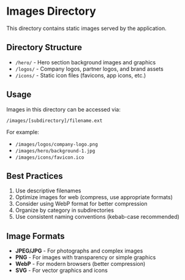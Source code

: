 # Images Directory

This directory contains static images served by the application.

## Directory Structure

- `/hero/` - Hero section background images and graphics
- `/logos/` - Company logos, partner logos, and brand assets
- `/icons/` - Static icon files (favicons, app icons, etc.)

## Usage

Images in this directory can be accessed via:
```
/images/[subdirectory]/filename.ext
```

For example:
- `/images/logos/company-logo.png`
- `/images/hero/background-1.jpg`
- `/images/icons/favicon.ico`

## Best Practices

1. Use descriptive filenames
2. Optimize images for web (compress, use appropriate formats)
3. Consider using WebP format for better compression
4. Organize by category in subdirectories
5. Use consistent naming conventions (kebab-case recommended)

## Image Formats

- **JPEG/JPG** - For photographs and complex images
- **PNG** - For images with transparency or simple graphics
- **WebP** - For modern browsers (better compression)
- **SVG** - For vector graphics and icons
